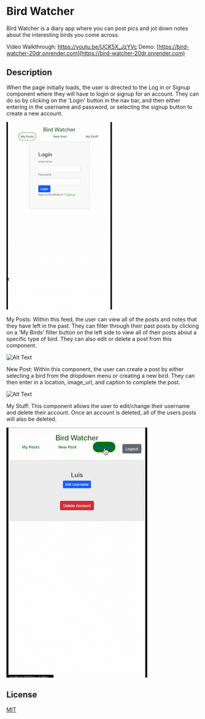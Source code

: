 
# Bird Watcher

Bird Watcher is a diary app where you can post pics and jot down notes about the interesting birds you come across.

Video Walkthrough: https://youtu.be/UCK5X_JzYVc
Demo: [https://bird-watcher-20dr.onrender.com](https://bird-watcher-20dr.onrender.com)

## Description
When the page initially loads, the user is directed to the Log in or Signup component where they will have to login or signup for an account.  They can do so by clicking on the 'Login' button in the nav bar, and then either entering in the username and password, or selecting the signup button to create a new account.  

![Alt Text](media/login.gif)

My Posts:  Within this feed, the user can view all of the posts and notes that they have left in the past.  They can filter through their past posts by clicking on a 'My Birds' filter button on the left side to view all of their posts about a specific type of bird. They can also edit or delete a post from this component.

![Alt Text](media/myposts.gif)


New Post: Within this component, the user can create a post by either selecting a bird from the dropdown menu or creating a new bird. They can then enter in a location, image_url, and caption to complete the post.

![Alt Text](media/newpost.gif)



My Stuff: This component allows the user to edit/change their username and delete their account.  Once an account is deleted, all of the users posts will also be deleted.

![Alt Text](media/mystuff.gif)


## License

[MIT](https://choosealicense.com/licenses/mit/)

